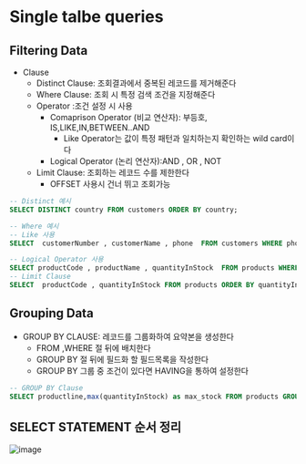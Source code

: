 # Single talbe queries
## Filtering Data
- Clause
    - Distinct Clause: 조회결과에서 중복된 레코드를 제거해준다
    - Where Clause: 조회 시 특정 검색 조건을 지정해준다
    - Operator :조건 설정 시 사용
        - Comaprison Operator (비교 연산자): 부등호, IS,LIKE,IN,BETWEEN..AND
            - Like Operator는 값이 특정 패턴과 일치하는지 확인하는 wild card이다
        - Logical Operator (논리 연산자):AND , OR , NOT
    - Limit Clause: 조회하는 레코드 수를 제한한다
        - OFFSET 사용시 건너 뛰고 조회가능  


```sql 
-- Distinct 예시
SELECT DISTINCT country FROM customers ORDER BY country;

-- Where 예시
-- Like 사용
SELECT  customerNumber , customerName , phone  FROM customers WHERE phone Like'%555' ORDER BY customerName DESC;

-- Logical Operator 사용
SELECT productCode , productName , quantityInStock  FROM products WHERE quantityInStock BETWEEN 2000 and 3000 ORDER BY quantityInStock DESC;
-- Limit Clause
SELECT  productCode , quantityInStock FROM products ORDER BY quantityInStock DESC LIMIT 5;
```

## Grouping Data
- GROUP BY CLAUSE: 레코드를 그룹화하여 요약본을 생성한다
    - FROM ,WHERE 절 뒤에 배치한다
    - GROUP BY 절 뒤에 필드화 할 필드목록을 작성한다
    - GROUP BY 그룹 중 조건이 있다면 HAVING을 통하여 설정한다
```sql
-- GROUP BY Clause
SELECT productline,max(quantityInStock) as max_stock FROM products GROUP BY productline HAVING max_stock<9000 ;
```

## SELECT STATEMENT 순서 정리   
![image](https://user-images.githubusercontent.com/118239192/218480761-52b4688e-58cd-46bc-a821-df2ceae4dea8.png)

